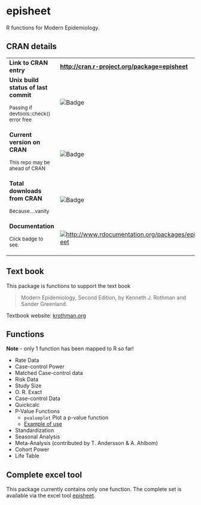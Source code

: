 # episheet

R functions for Modern Epidemiology.

## CRAN details

<table>
  <tr>
    <td><strong>Link to CRAN entry</strong></td>
    <td><a href="http://cran.r-project.org/package=episheet"><strong>http://cran.r-project.org/package=episheet</strong></a></td>
  </tr>
  <tr>
    <td><strong>Unix build status of last commit</strong><p><sup>Passing if devtools::check() error free</sup></p></td>
    <td><img src="https://travis-ci.org/epijim/episheet.svg?branch=master" alt="Badge"></td>
  </tr>
  <tr>
    <td><strong>Current version on CRAN</strong><p><sup>This repo may be ahead of CRAN</sup></td>
    <td><img src="http://www.r-pkg.org/badges/version/episheet" alt="Badge"></td>
  </tr>
  <tr>
    <td><strong>Total downloads from CRAN</strong><p><sup>Because....vanity</sup></p></td>
    <td><img src="http://cranlogs.r-pkg.org/badges/grand-total/episheet" alt="Badge"></td>
  </tr>
   <tr>
    <td><strong>Documentation</strong><p><sup>Click badge to see.</sup></p></td>
    <td><a href="http://www.rdocumentation.org/packages/episheet">
<img src="http://www.rdocumentation.org/badges/version/episheet" alt="http://www.rdocumentation.org/packages/episheet"></td>
    </a>
  </tr>
</table>

## Text book

This package is functions to support the text book

> Modern Epidemiology, Second Edition, by Kenneth J. Rothman and Sander Greenland.

Textbook website: [krothman.org](http://krothman.org/)

## Functions

**Note** - only 1 function has been mapped to R so far!

* Rate Data				
* Case-control Power				
* Matched Case-control data						
* Risk Data				
* Study Size				
* O. R. Exact						
* Case-control Data				
* Quickcalc				
* P-Value Functions
    + `pvalueplot` Plot a p-value function
    + [Example of use](https://cran.r-project.org/web/packages/episheet/vignettes/pvalueplot.html)
* Standardization				
* Seasonal Analysis				
* Meta-Analysis (contributed by T. Andersson & A. Ahlbom)						
* Cohort Power				
* Life Table										

## Complete excel tool

This package currently contains only one function. The complete set is available via the excel tool [episheet](http://krothman.org/Episheet.xls).
